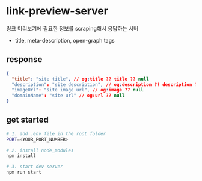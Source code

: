 # link-preview-server

링크 미리보기에 필요한 정보를 scraping해서 응답하는 서버

- title, meta-description, open-graph tags

## response

```JSON
{
  "title": "site title", // og:title ?? title ?? null
  "description": "site description", // og:description ?? description ?? null
  "imageUrl": "site image url", // og:image ?? null
  "domainName": "site url" // og:url ?? null
}
```

## get started

```bash
# 1. add .env file in the root folder
PORT=<YOUR_PORT_NUMBER>

# 2. install node_modules
npm install

# 3. start dev server
npm run start
```
